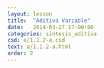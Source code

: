 ```yaml
---
layout: lesson 
title:  "Aditiva Variable"
date:   2014-03-27 17:00:00
categories: sintesis_aditiva
csd: a/1.1.2-a.csd
text: a/1.1.2-a.html
order: 2
---
```

